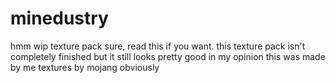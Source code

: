 # minedustry
hmm wip texture pack
sure, read this if you want.
this texture pack isn't completely finished
but it still looks pretty good in my opinion
this was made by me
textures by mojang obviously 
